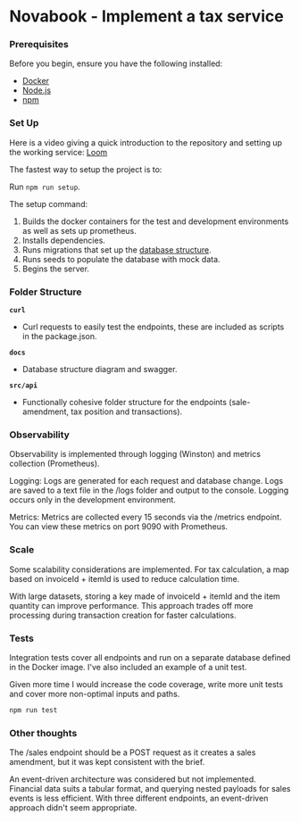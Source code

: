# Novabook - Implement a tax service

### Prerequisites

Before you begin, ensure you have the following installed:

- [Docker](https://www.docker.com/)
- [Node.js](https://nodejs.org/en)
- [npm](https://www.npmjs.com/)

### Set Up

Here is a video giving a quick introduction to the repository and setting up the working service: [Loom](https://www.loom.com/share/88d3e365b17442feb67ba2350cf115c9)

The fastest way to setup the project is to:

Run `npm run setup`.

The setup command:

1. Builds the docker containers for the test and development environments as well as sets up prometheus.
2. Installs dependencies.
3. Runs migrations that set up the [database structure](./docs/database-structure.png).
4. Runs seeds to populate the database with mock data.
5. Begins the server.

### Folder Structure

**`curl`**

- Curl requests to easily test the endpoints, these are included as scripts in the package.json.

**`docs`**

- Database structure diagram and swagger.

**`src/api`**

- Functionally cohesive folder structure for the endpoints (sale-amendment, tax position and transactions).

### Observability
Observability is implemented through logging (Winston) and metrics collection (Prometheus).

Logging: Logs are generated for each request and database change. Logs are saved to a text file in the /logs folder and output to the console. Logging occurs only in the development environment.

Metrics: Metrics are collected every 15 seconds via the /metrics endpoint. You can view these metrics on port 9090 with Prometheus.

### Scale

Some scalability considerations are implemented. For tax calculation, a map based on invoiceId + itemId is used to reduce calculation time.

With large datasets, storing a key made of invoiceId + itemId and the item quantity can improve performance. This approach trades off more processing during transaction creation for faster calculations.

### Tests

Integration tests cover all endpoints and run on a separate database defined in the Docker image. I've also included an example of a unit test.

Given more time I would increase the code coverage, write more unit tests and cover more non-optimal inputs and paths.

```bash
npm run test
```

### Other thoughts

The /sales endpoint should be a POST request as it creates a sales amendment, but it was kept consistent with the brief.

An event-driven architecture was considered but not implemented. Financial data suits a tabular format, and querying nested payloads for sales events is less efficient. With three different endpoints, an event-driven approach didn't seem appropriate.

